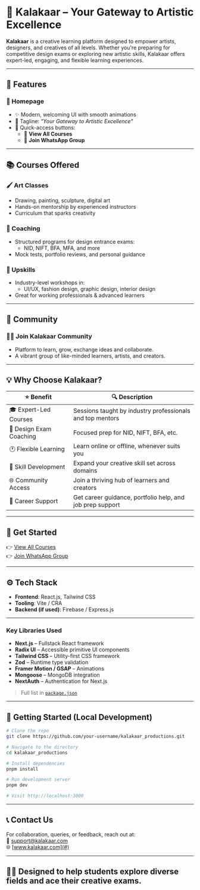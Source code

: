 # 🎨 Kalakaar – Your Gateway to Artistic Excellence

**Kalakaar** is a creative learning platform designed to empower artists, designers, and creatives of all levels. Whether you're preparing for competitive design exams or exploring new artistic skills, Kalakaar offers expert-led, engaging, and flexible learning experiences.

---

## 🌟 Features

### 🔹 Homepage
- ✨ Modern, welcoming UI with smooth animations
- 📌 Tagline: _"Your Gateway to Artistic Excellence"_
- 🚀 Quick-access buttons:
  - 📘 **View All Courses**
  - 💬 **Join WhatsApp Group**

---

## 📚 Courses Offered

### 🖌️ Art Classes
- Drawing, painting, sculpture, digital art
- Hands-on mentorship by experienced instructors
- Curriculum that sparks creativity

### 📖 Coaching
- Structured programs for design entrance exams:
  - NID, NIFT, BFA, MFA, and more
- Mock tests, portfolio reviews, and personal guidance

### 🚀 Upskills
- Industry-level workshops in:
  - UI/UX, fashion design, graphic design, interior design
- Great for working professionals & advanced learners

---

## 🤝 Community

### 👩‍🎓 Join Kalakaar Community
- Platform to learn, grow, exchange ideas and collaborate.
- A vibrant group of like-minded learners, artists, and creators.

---

## 💡 Why Choose Kalakaar?

| ⭐ Benefit                | 🔍 Description                                                         |
|--------------------------|------------------------------------------------------------------------|
| 🎓 Expert-Led Courses     | Sessions taught by industry professionals and top mentors              |
| 📝 Design Exam Coaching   | Focused prep for NID, NIFT, BFA, etc.                                  |
| 🕐 Flexible Learning      | Learn online or offline, whenever suits you                            |
| 🧠 Skill Development      | Expand your creative skill set across domains                          |
| 🌐 Community Access       | Join a thriving hub of learners and creators                           |
| 🎯 Career Support         | Get career guidance, portfolio help, and job prep support              |

---

## 🚀 Get Started

👉 [View All Courses](#)  
👉 [Join WhatsApp Group](#)

---

## ⚙️ Tech Stack

- **Frontend**: React.js, Tailwind CSS
- **Tooling**: Vite / CRA
- **Backend (if used)**: Firebase / Express.js

---

### Key Libraries Used

- **Next.js** – Fullstack React framework
- **Radix UI** – Accessible primitive UI components
- **Tailwind CSS** – Utility-first CSS framework
- **Zod** – Runtime type validation
- **Framer Motion / GSAP** – Animations
- **Mongoose** – MongoDB integration
- **NextAuth** – Authentication for Next.js

> Full list in [`package.json`](./package.json)

---

## 🚀 Getting Started (Local Development)

```bash
# Clone the repo
git clone https://github.com/your-username/kalakaar_productions.git

# Navigate to the directory
cd kalakaar_productions

# Install dependencies
pnpm install

# Run development server
pnpm dev

# Visit http://localhost:3000
```

---

## 📞 Contact Us

For collaboration, queries, or feedback, reach out at:  
📧 support@kalakaar.com  
🌐 [www.kalakaar.com](#)

---

## 🧑‍🎨 Designed to help students **explore diverse fields** and ace their **creative exams**.

